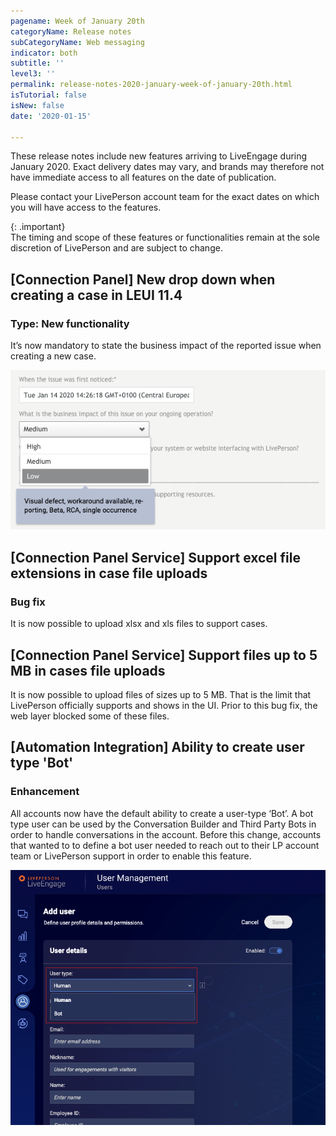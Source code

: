 ```yaml
---
pagename: Week of January 20th
categoryName: Release notes
subCategoryName: Web messaging
indicator: both
subtitle: ''
level3: ''
permalink: release-notes-2020-january-week-of-january-20th.html
isTutorial: false
isNew: false
date: '2020-01-15'

---
```

These release notes include new features arriving to LiveEngage during January 2020. Exact delivery dates may vary, and brands may therefore not have immediate access to all features on the date of publication.

Please contact your LivePerson account team for the exact dates on which you will have access to the features.

{: .important}  
The timing and scope of these features or functionalities remain at the sole discretion of LivePerson and are subject to change.

## [Connection Panel] New drop down when creating a case in LEUI 11.4 

### Type: New functionality 
It’s now mandatory to state the business impact of the reported issue when creating a new case.

![](img/Release-notes-week-of-january-20.png)

## [Connection Panel Service] Support excel file extensions in case file uploads

### Bug fix
It is now possible to upload xlsx and xls files to support cases.

## [Connection Panel Service] Support files up to 5 MB in cases file uploads
It is now possible to upload files of sizes up to 5 MB. That is the limit that LivePerson officially supports and shows in the UI. Prior to this bug fix, the web layer blocked some of these files.

## [Automation Integration] Ability to create user type 'Bot'
### Enhancement

All accounts now have the default ability to create a user-type ‘Bot’. A bot type user can be used by the Conversation Builder and Third Party Bots in order to handle conversations in the account. Before this change, accounts that wanted to to define a bot user needed to reach out to their LP account team or LivePerson support in order to enable this feature.  
 
![](img/Release-notes-week-of-january-20-2.png)
